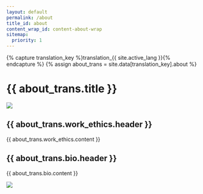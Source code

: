 ```yaml
---
layout: default
permalink: /about
title_id: about
content_wrap_id: content-about-wrap
sitemap:
  priority: 1
---
```


{% capture translation_key %}translation_{{ site.active_lang }}{% endcapture %}
{% assign about_trans = site.data[translation_key].about %}

<h1>{{ about_trans.title }}</h1>


<div id="work-ethic-wrap" class="about-block-wrap">

<div>
<img src="{{ '/assets/photo/creation/kubus/kubus1.webp' | relative_url }}">
</div>

<div markdown="1">

<h2>{{ about_trans.work_ethics.header }}</h2>

{{ about_trans.work_ethics.content }}

</div>
</div>


<div id="biography-wrap" class="about-block-wrap">

<div>

<h2>{{ about_trans.bio.header }}</h2>

<p>{{ about_trans.bio.content }}</p>

</div>

<div>
<img src="{{ '/assets/photo/portrait/portrait_5.webp' | relative_url }}">
</div>

</div>
